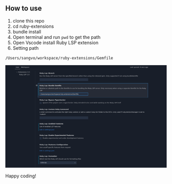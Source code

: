 ## How to use
1. clone this repo
2. cd ruby-extensions
3. bundle install
4. Open terminal and run `pwd` to get the path
5. Open Vscode install Ruby LSP extension
6. Setting path
```sh
/Users/sangvo/workspace/ruby-extensions/Gemfile
```
![setting](./screenshots/setting.png)

Happy coding!
